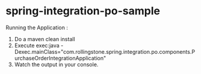 spring-integration-po-sample
===========================



Running the Application :

1. Do a maven clean install
2. Execute exec:java -Dexec.mainClass="com.rollingstone.spring.integration.po.components.PurchaseOrderIntegrationApplication" 
3. Watch the output in your console.


